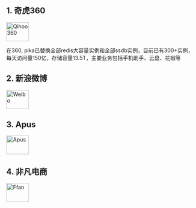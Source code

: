 ## 1. 奇虎360
<img src="http://i.imgur.com/dcHpCm4.png" height = "50" width = "60" alt="Qihoo360">

在360, pika已替换全部redis大容量实例和全部ssdb实例，目前已有300+实例，每天访问量150亿，存储容量13.5T，主要业务包括手机助手、云盘、花椒等

## 2. 新浪微博
<img src="http://i.imgur.com/jjZczkN.png" height = "50" width = "60" alt="Weibo">

## 3. Apus
<img src="http://i.imgur.com/kHqACbn.png" height = "50" width = "60" alt="Apus">

## 4. 非凡电商
<img src="http://i.imgur.com/2c57z8U.png" height = "50" width = "60" alt="Ffan">
